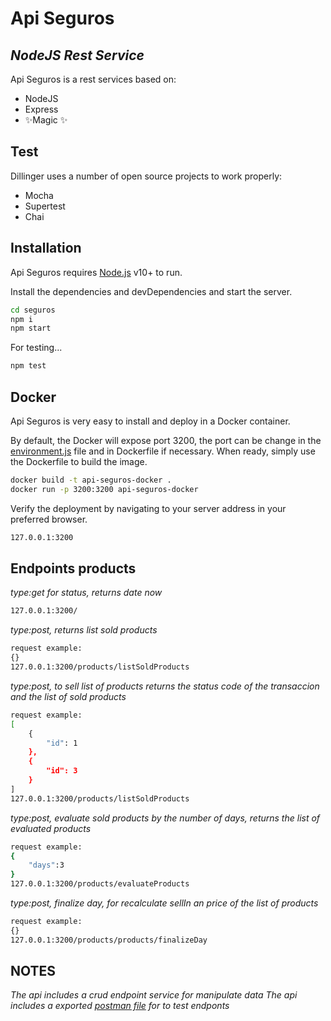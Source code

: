 # Api Seguros
## _NodeJS Rest Service_

Api Seguros is a rest services based on:
- NodeJS
- Express
- ✨Magic ✨

## Test

Dillinger uses a number of open source projects to work properly:

- Mocha
- Supertest
- Chai


## Installation

Api Seguros requires [Node.js](https://nodejs.org/) v10+ to run.

Install the dependencies and devDependencies and start the server.

```sh
cd seguros
npm i
npm start
```

For testing...

```sh
npm test
```
## Docker

Api Seguros is very easy to install and deploy in a Docker container.

By default, the Docker will expose port 3200, the port can be change in the [environment.js](https://github.com/jparsoft/seguros/blob/main/environment.js) file and in
Dockerfile if necessary. When ready, simply use the Dockerfile to
build the image.


```sh
docker build -t api-seguros-docker .  
docker run -p 3200:3200 api-seguros-docker
```
Verify the deployment by navigating to your server address in
your preferred browser.

```sh
127.0.0.1:3200
```

## Endpoints products

_type:get for status, returns date now_
```sh
127.0.0.1:3200/
```
_type:post, returns list sold products_
```sh
request example:
{}
127.0.0.1:3200/products/listSoldProducts
```
_type:post, to sell list of products returns the status code of the transaccion and the list of sold products_
```sh
request example:
[
    {
        "id": 1
    },
    {
        "id": 3
    }
]
127.0.0.1:3200/products/listSoldProducts
```
_type:post, evaluate sold products by the number of days, returns the list of evaluated products_
```sh
request example:
{
    "days":3
}
127.0.0.1:3200/products/evaluateProducts
```

_type:post, finalize day, for recalculate sellIn an price of the list of products_
```sh
request example:
{}
127.0.0.1:3200/products/products/finalizeDay
```
## NOTES
_The api includes a crud endpoint service for manipulate data_
_The api includes a exported [postman file]() for to test endponts_
